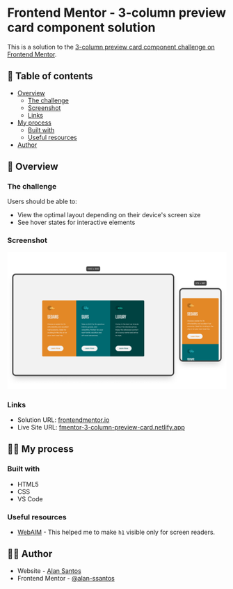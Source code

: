 # Frontend Mentor - 3-column preview card component solution

This is a solution to the [3-column preview card component challenge on Frontend Mentor](https://www.frontendmentor.io/challenges/3column-preview-card-component-pH92eAR2).

## 📖 Table of contents

- [Overview](#overview)
  - [The challenge](#the-challenge)
  - [Screenshot](#screenshot)
  - [Links](#links)
- [My process](#my-process)
  - [Built with](#built-with)
  - [Useful resources](#useful-resources)
- [Author](#author)


## 🔎 Overview
### The challenge

Users should be able to:
- View the optimal layout depending on their device's screen size
- See hover states for interactive elements

### Screenshot

![](./screenshot.png)

### Links

- Solution URL: [frontendmentor.io](https://www.frontendmentor.io/solutions/3column-preview-card-component-a6JSRcQYy)
- Live Site URL: [fmentor-3-column-preview-card.netlify.app](https://fmentor-3-column-preview-card.netlify.app/)


## 👨‍💻 My process

### Built with

- HTML5
- CSS
- VS Code

### Useful resources

- [WebAIM](https://webaim.org/techniques/css/invisiblecontent/#techniques) - This helped me to make `h1` visible only for screen readers.

## 🙋‍♂️ Author

- Website - [Alan Santos](https://www.alansantos.net)
- Frontend Mentor - [@alan-ssantos](https://www.frontendmentor.io/profile/alan-ssantos)

